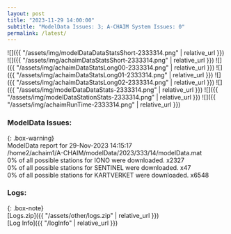 ```yaml
---
layout: post
title: "2023-11-29 14:00:00"
subtitle: "ModelData Issues: 3; A-CHAIM System Issues: 0"
permalink: /latest/
---
```


![]({{ "/assets/img/modelDataDataStatsShort-2333314.png" | relative_url }})
![]({{ "/assets/img/achaimDataStatsShort-2333314.png" | relative_url }})
![]({{ "/assets/img/achaimDataStatsLong00-2333314.png" | relative_url }})
![]({{ "/assets/img/achaimDataStatsLong01-2333314.png" | relative_url }})
![]({{ "/assets/img/achaimDataStatsLong02-2333314.png" | relative_url }})
![]({{ "/assets/img/modelDataDataStats-2333314.png" | relative_url }})
![]({{ "/assets/img/modelDataStationStats-2333314.png" | relative_url }})
![]({{ "/assets/img/achaimRunTime-2333314.png" | relative_url }})


### ModelData Issues:  
  
{: .box-warning}  
 ModelData report for 29-Nov-2023 14:15:17   
 /home2/achaim1/A-CHAIM/modelData/2023/333/14/modelData.mat   
 0% of all possible stations for IONO were downloaded. x2327   
 0% of all possible stations for SENTINEL were downloaded. x47   
 0% of all possible stations for KARTVERKET were downloaded. x6548   
  


### Logs:  
  
{: .box-note}  
[Logs.zip]({{ "/assets/other/logs.zip" | relative_url }})  
[Log Info]({{ "/logInfo" | relative_url }})  
